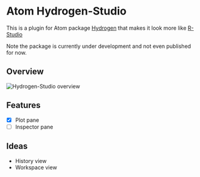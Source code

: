 # Atom Hydrogen-Studio

This is a plugin for Atom package [Hydrogen](https://github.com/nteract/hydrogen) that makes it look more like [R-Studio](https://www.rstudio.com/products/RStudio/#Desktop)

Note the package is currently under development and not even published for now.

## Overview

![Hydrogen-Studio overview](https://user-images.githubusercontent.com/40514306/57514248-04190200-734b-11e9-952d-d246e5a265fd.png)

## Features

- [x] Plot pane
- [ ] Inspector pane

## Ideas

- History view
- Workspace view
